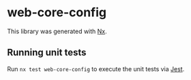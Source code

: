 # web-core-config

This library was generated with [Nx](https://nx.dev).

## Running unit tests

Run `nx test web-core-config` to execute the unit tests via [Jest](https://jestjs.io).
